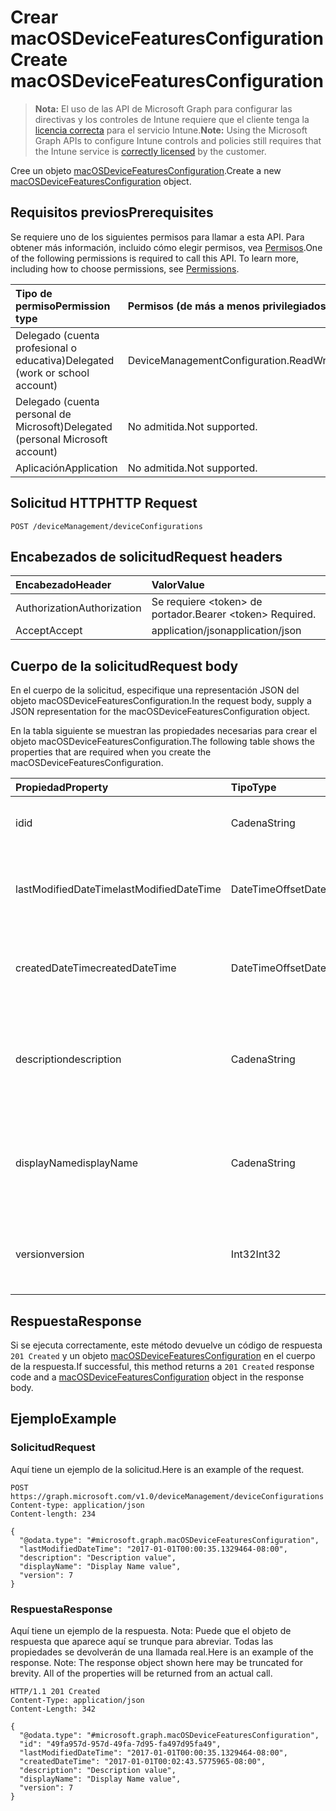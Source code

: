 # <a name="create-macosdevicefeaturesconfiguration"></a><span data-ttu-id="1fa16-101">Crear macOSDeviceFeaturesConfiguration</span><span class="sxs-lookup"><span data-stu-id="1fa16-101">Create macOSDeviceFeaturesConfiguration</span></span>

> <span data-ttu-id="1fa16-102">**Nota:** El uso de las API de Microsoft Graph para configurar las directivas y los controles de Intune requiere que el cliente tenga la [licencia correcta](https://go.microsoft.com/fwlink/?linkid=839381) para el servicio Intune.</span><span class="sxs-lookup"><span data-stu-id="1fa16-102">**Note:** Using the Microsoft Graph APIs to configure Intune controls and policies still requires that the Intune service is [correctly licensed](https://go.microsoft.com/fwlink/?linkid=839381) by the customer.</span></span>

<span data-ttu-id="1fa16-103">Cree un objeto [macOSDeviceFeaturesConfiguration](../resources/intune_deviceconfig_macosdevicefeaturesconfiguration.md).</span><span class="sxs-lookup"><span data-stu-id="1fa16-103">Create a new [macOSDeviceFeaturesConfiguration](../resources/intune_deviceconfig_macosdevicefeaturesconfiguration.md) object.</span></span>
## <a name="prerequisites"></a><span data-ttu-id="1fa16-104">Requisitos previos</span><span class="sxs-lookup"><span data-stu-id="1fa16-104">Prerequisites</span></span>
<span data-ttu-id="1fa16-p101">Se requiere uno de los siguientes permisos para llamar a esta API. Para obtener más información, incluido cómo elegir permisos, vea [Permisos](../../../concepts/permissions_reference.md).</span><span class="sxs-lookup"><span data-stu-id="1fa16-p101">One of the following permissions is required to call this API. To learn more, including how to choose permissions, see [Permissions](../../../concepts/permissions_reference.md).</span></span>

|<span data-ttu-id="1fa16-107">Tipo de permiso</span><span class="sxs-lookup"><span data-stu-id="1fa16-107">Permission type</span></span>|<span data-ttu-id="1fa16-108">Permisos (de más a menos privilegiados)</span><span class="sxs-lookup"><span data-stu-id="1fa16-108">Permissions (from most to least privileged)</span></span>|
|:---|:---|
|<span data-ttu-id="1fa16-109">Delegado (cuenta profesional o educativa)</span><span class="sxs-lookup"><span data-stu-id="1fa16-109">Delegated (work or school account)</span></span>|<span data-ttu-id="1fa16-110">DeviceManagementConfiguration.ReadWrite.All</span><span class="sxs-lookup"><span data-stu-id="1fa16-110">DeviceManagementConfiguration.ReadWrite.All</span></span>|
|<span data-ttu-id="1fa16-111">Delegado (cuenta personal de Microsoft)</span><span class="sxs-lookup"><span data-stu-id="1fa16-111">Delegated (personal Microsoft account)</span></span>|<span data-ttu-id="1fa16-112">No admitida.</span><span class="sxs-lookup"><span data-stu-id="1fa16-112">Not supported.</span></span>|
|<span data-ttu-id="1fa16-113">Aplicación</span><span class="sxs-lookup"><span data-stu-id="1fa16-113">Application</span></span>|<span data-ttu-id="1fa16-114">No admitida.</span><span class="sxs-lookup"><span data-stu-id="1fa16-114">Not supported.</span></span>|

## <a name="http-request"></a><span data-ttu-id="1fa16-115">Solicitud HTTP</span><span class="sxs-lookup"><span data-stu-id="1fa16-115">HTTP Request</span></span>
<!-- {
  "blockType": "ignored"
}
-->
``` http
POST /deviceManagement/deviceConfigurations
```

## <a name="request-headers"></a><span data-ttu-id="1fa16-116">Encabezados de solicitud</span><span class="sxs-lookup"><span data-stu-id="1fa16-116">Request headers</span></span>
|<span data-ttu-id="1fa16-117">Encabezado</span><span class="sxs-lookup"><span data-stu-id="1fa16-117">Header</span></span>|<span data-ttu-id="1fa16-118">Valor</span><span class="sxs-lookup"><span data-stu-id="1fa16-118">Value</span></span>|
|:---|:---|
|<span data-ttu-id="1fa16-119">Authorization</span><span class="sxs-lookup"><span data-stu-id="1fa16-119">Authorization</span></span>|<span data-ttu-id="1fa16-120">Se requiere &lt;token&gt; de portador.</span><span class="sxs-lookup"><span data-stu-id="1fa16-120">Bearer &lt;token&gt; Required.</span></span>|
|<span data-ttu-id="1fa16-121">Accept</span><span class="sxs-lookup"><span data-stu-id="1fa16-121">Accept</span></span>|<span data-ttu-id="1fa16-122">application/json</span><span class="sxs-lookup"><span data-stu-id="1fa16-122">application/json</span></span>|

## <a name="request-body"></a><span data-ttu-id="1fa16-123">Cuerpo de la solicitud</span><span class="sxs-lookup"><span data-stu-id="1fa16-123">Request body</span></span>
<span data-ttu-id="1fa16-124">En el cuerpo de la solicitud, especifique una representación JSON del objeto macOSDeviceFeaturesConfiguration.</span><span class="sxs-lookup"><span data-stu-id="1fa16-124">In the request body, supply a JSON representation for the macOSDeviceFeaturesConfiguration object.</span></span>

<span data-ttu-id="1fa16-125">En la tabla siguiente se muestran las propiedades necesarias para crear el objeto macOSDeviceFeaturesConfiguration.</span><span class="sxs-lookup"><span data-stu-id="1fa16-125">The following table shows the properties that are required when you create the macOSDeviceFeaturesConfiguration.</span></span>

|<span data-ttu-id="1fa16-126">Propiedad</span><span class="sxs-lookup"><span data-stu-id="1fa16-126">Property</span></span>|<span data-ttu-id="1fa16-127">Tipo</span><span class="sxs-lookup"><span data-stu-id="1fa16-127">Type</span></span>|<span data-ttu-id="1fa16-128">Descripción</span><span class="sxs-lookup"><span data-stu-id="1fa16-128">Description</span></span>|
|:---|:---|:---|
|<span data-ttu-id="1fa16-129">id</span><span class="sxs-lookup"><span data-stu-id="1fa16-129">id</span></span>|<span data-ttu-id="1fa16-130">Cadena</span><span class="sxs-lookup"><span data-stu-id="1fa16-130">String</span></span>|<span data-ttu-id="1fa16-131">Clave de la entidad.</span><span class="sxs-lookup"><span data-stu-id="1fa16-131">Key of the entity.</span></span> <span data-ttu-id="1fa16-132">Heredado de [deviceConfiguration](../resources/intune_deviceconfig_deviceconfiguration.md)</span><span class="sxs-lookup"><span data-stu-id="1fa16-132">Inherited from [deviceConfiguration](../resources/intune_deviceconfig_deviceconfiguration.md)</span></span>|
|<span data-ttu-id="1fa16-133">lastModifiedDateTime</span><span class="sxs-lookup"><span data-stu-id="1fa16-133">lastModifiedDateTime</span></span>|<span data-ttu-id="1fa16-134">DateTimeOffset</span><span class="sxs-lookup"><span data-stu-id="1fa16-134">DateTimeOffset</span></span>|<span data-ttu-id="1fa16-135">Fecha y hora en la que se modificó el objeto por última vez.</span><span class="sxs-lookup"><span data-stu-id="1fa16-135">DateTime the object was last modified.</span></span> <span data-ttu-id="1fa16-136">Heredado de [deviceConfiguration](../resources/intune_deviceconfig_deviceconfiguration.md)</span><span class="sxs-lookup"><span data-stu-id="1fa16-136">Inherited from [deviceConfiguration](../resources/intune_deviceconfig_deviceconfiguration.md)</span></span>|
|<span data-ttu-id="1fa16-137">createdDateTime</span><span class="sxs-lookup"><span data-stu-id="1fa16-137">createdDateTime</span></span>|<span data-ttu-id="1fa16-138">DateTimeOffset</span><span class="sxs-lookup"><span data-stu-id="1fa16-138">DateTimeOffset</span></span>|<span data-ttu-id="1fa16-139">Fecha y hora en la que se creó el objeto.</span><span class="sxs-lookup"><span data-stu-id="1fa16-139">DateTime the object was created.</span></span> <span data-ttu-id="1fa16-140">Heredado de [deviceConfiguration](../resources/intune_deviceconfig_deviceconfiguration.md)</span><span class="sxs-lookup"><span data-stu-id="1fa16-140">Inherited from [deviceConfiguration](../resources/intune_deviceconfig_deviceconfiguration.md)</span></span>|
|<span data-ttu-id="1fa16-141">description</span><span class="sxs-lookup"><span data-stu-id="1fa16-141">description</span></span>|<span data-ttu-id="1fa16-142">Cadena</span><span class="sxs-lookup"><span data-stu-id="1fa16-142">String</span></span>|<span data-ttu-id="1fa16-143">Descripción proporcionada por el administrador de la configuración del dispositivo.</span><span class="sxs-lookup"><span data-stu-id="1fa16-143">Admin provided description of the Device Configuration.</span></span> <span data-ttu-id="1fa16-144">Heredado de [deviceConfiguration](../resources/intune_deviceconfig_deviceconfiguration.md)</span><span class="sxs-lookup"><span data-stu-id="1fa16-144">Inherited from [deviceConfiguration](../resources/intune_deviceconfig_deviceconfiguration.md)</span></span>|
|<span data-ttu-id="1fa16-145">displayName</span><span class="sxs-lookup"><span data-stu-id="1fa16-145">displayName</span></span>|<span data-ttu-id="1fa16-146">Cadena</span><span class="sxs-lookup"><span data-stu-id="1fa16-146">String</span></span>|<span data-ttu-id="1fa16-147">Nombre proporcionado por el administrador de la configuración del dispositivo.</span><span class="sxs-lookup"><span data-stu-id="1fa16-147">Admin provided name of the device configuration.</span></span> <span data-ttu-id="1fa16-148">Heredado de [deviceConfiguration](../resources/intune_deviceconfig_deviceconfiguration.md)</span><span class="sxs-lookup"><span data-stu-id="1fa16-148">Inherited from [deviceConfiguration](../resources/intune_deviceconfig_deviceconfiguration.md)</span></span>|
|<span data-ttu-id="1fa16-149">version</span><span class="sxs-lookup"><span data-stu-id="1fa16-149">version</span></span>|<span data-ttu-id="1fa16-150">Int32</span><span class="sxs-lookup"><span data-stu-id="1fa16-150">Int32</span></span>|<span data-ttu-id="1fa16-151">Versión de la configuración del dispositivo.</span><span class="sxs-lookup"><span data-stu-id="1fa16-151">Version of the device configuration.</span></span> <span data-ttu-id="1fa16-152">Heredado de [deviceConfiguration](../resources/intune_deviceconfig_deviceconfiguration.md)</span><span class="sxs-lookup"><span data-stu-id="1fa16-152">Inherited from [deviceConfiguration](../resources/intune_deviceconfig_deviceconfiguration.md)</span></span>|



## <a name="response"></a><span data-ttu-id="1fa16-153">Respuesta</span><span class="sxs-lookup"><span data-stu-id="1fa16-153">Response</span></span>
<span data-ttu-id="1fa16-154">Si se ejecuta correctamente, este método devuelve un código de respuesta `201 Created` y un objeto [macOSDeviceFeaturesConfiguration](../resources/intune_deviceconfig_macosdevicefeaturesconfiguration.md) en el cuerpo de la respuesta.</span><span class="sxs-lookup"><span data-stu-id="1fa16-154">If successful, this method returns a `201 Created` response code and a [macOSDeviceFeaturesConfiguration](../resources/intune_deviceconfig_macosdevicefeaturesconfiguration.md) object in the response body.</span></span>

## <a name="example"></a><span data-ttu-id="1fa16-155">Ejemplo</span><span class="sxs-lookup"><span data-stu-id="1fa16-155">Example</span></span>
### <a name="request"></a><span data-ttu-id="1fa16-156">Solicitud</span><span class="sxs-lookup"><span data-stu-id="1fa16-156">Request</span></span>
<span data-ttu-id="1fa16-157">Aquí tiene un ejemplo de la solicitud.</span><span class="sxs-lookup"><span data-stu-id="1fa16-157">Here is an example of the request.</span></span>
``` http
POST https://graph.microsoft.com/v1.0/deviceManagement/deviceConfigurations
Content-type: application/json
Content-length: 234

{
  "@odata.type": "#microsoft.graph.macOSDeviceFeaturesConfiguration",
  "lastModifiedDateTime": "2017-01-01T00:00:35.1329464-08:00",
  "description": "Description value",
  "displayName": "Display Name value",
  "version": 7
}
```

### <a name="response"></a><span data-ttu-id="1fa16-158">Respuesta</span><span class="sxs-lookup"><span data-stu-id="1fa16-158">Response</span></span>
<span data-ttu-id="1fa16-p108">Aquí tiene un ejemplo de la respuesta. Nota: Puede que el objeto de respuesta que aparece aquí se trunque para abreviar. Todas las propiedades se devolverán de una llamada real.</span><span class="sxs-lookup"><span data-stu-id="1fa16-p108">Here is an example of the response. Note: The response object shown here may be truncated for brevity. All of the properties will be returned from an actual call.</span></span>
``` http
HTTP/1.1 201 Created
Content-Type: application/json
Content-Length: 342

{
  "@odata.type": "#microsoft.graph.macOSDeviceFeaturesConfiguration",
  "id": "49fa957d-957d-49fa-7d95-fa497d95fa49",
  "lastModifiedDateTime": "2017-01-01T00:00:35.1329464-08:00",
  "createdDateTime": "2017-01-01T00:02:43.5775965-08:00",
  "description": "Description value",
  "displayName": "Display Name value",
  "version": 7
}
```








